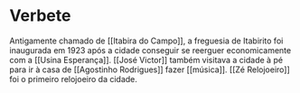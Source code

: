 # Verbete
Antigamente chamado de [[Itabira do Campo]], a freguesia de Itabirito foi inaugurada em 1923 após a cidade conseguir se reerguer economicamente com a [[Usina Esperança]]. [[José Victor]] também visitava a cidade à pé para ir à casa de [[Agostinho Rodrigues]] fazer [[música]]. [[Zé Relojoeiro]] foi o primeiro relojoeiro da cidade. 